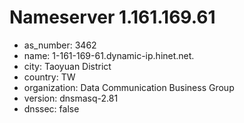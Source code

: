# Nameserver 1.161.169.61

* as_number: 3462
* name: 1-161-169-61.dynamic-ip.hinet.net.
* city: Taoyuan District
* country: TW
* organization: Data Communication Business Group
* version: dnsmasq-2.81
* dnssec: false
